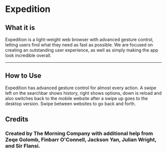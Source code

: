 
# Expedition

## What it is

Expedition is a light-weight web browser with advanced gesture control, letting users find what they need as fast as possible. We are focused on creating an outstanding user experience, as well as simply making the app look incredible overall.

---
## How to Use

Expedition has advanced gesture control for almost every action. A swipe left on the searchbar shows history, right shows options, down is reload and also switches back to the mobile website after a swipe up goes to the desktop version. Swipe between websites to go back and forth.

## Credits

### Created by The Morning Company with additional help from Zeqe Golomb, Finbarr O'Connell, Jackson Yan, Julian Wright, and Sir Flansi.
